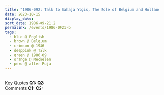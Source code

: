 ```yaml
---
title: "1986-0921 Talk to Sahaja Yogis, The Role of Belgium and Holland, after the Śhrī Mahālakṣhmī Pūjā, Upper Room, House of Trees and Willy Maes, Maastrat, Mechelen (27 kms S of Antwerp), Belgium"
date: 2023-10-15
display_date: 
sort_date: 1986-09-21.2
permalink: /events/1986-0921-b
tags:
  - blue @ English
  - brown @ Belgium
  - crimson @ 1986
  - deeppink @ Talk
  - green @ 1986-09
  - orange @ Mechelen
  - peru @ after Puja
---
```


<br>

<wave-list>
  <list-title color="DarkSeaGreen" width="55">Key Quotes</list-title>
  <list-item color="BlanchedAlmond" width="280"><b>Q1:</b> <i></i></list-item>
  <list-item color="Lavender" width="280"><b>Q2:</b> <i></i></list-item>
</wave-list>

<br>

<wave-list>
  <list-title color="DarkSeaGreen" width="55">Comments</list-title>
  <list-item color="BlanchedAlmond" width="280"><b>C1:</b> <i></i></list-item>
  <list-item color="Lavender" width="280"><b>C2:</b> <i></i></list-item>
</wave-list>